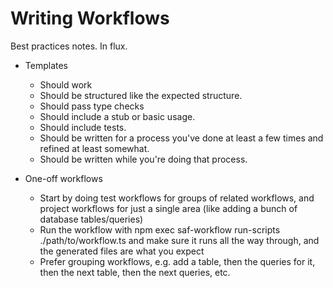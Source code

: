 # Writing Workflows

Best practices notes. In flux.

- Templates

  - Should work
  - Should be structured like the expected structure.
  - Should pass type checks
  - Should include a stub or basic usage.
  - Should include tests.
  - Should be written for a process you've done at least a few times and refined at least somewhat.
  - Should be written while you're doing that process.

- One-off workflows
  - Start by doing test workflows for groups of related workflows, and project workflows for just a single area (like adding a bunch of database tables/queries)
  - Run the workflow with npm exec saf-workflow run-scripts ./path/to/workflow.ts and make sure it runs all the way through, and the generated files are what you expect
  - Prefer grouping workflows, e.g. add a table, then the queries for it, then the next table, then the next queries, etc.
